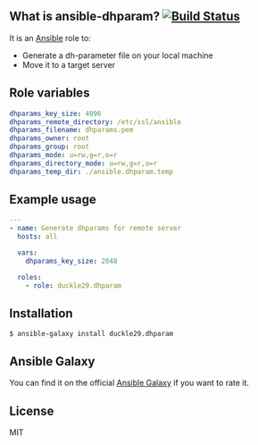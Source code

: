 ## What is ansible-dhparam? [![Build Status](https://travis-ci.com/Duckle29/ansible-dhparam.svg?branch=master)](https://travis-ci.com/Duckle29/ansible-dhparam)

It is an [Ansible](http://www.ansible.com/home) role to:

- Generate a dh-parameter file on your local machine
- Move it to a target server

## Role variables

``` yaml
dhparams_key_size: 4096
dhparams_remote_directory: /etc/ssl/ansible
dhparams_filename: dhparams.pem
dhparams_owner: root
dhparams_group: root
dhparams_mode: u=rw,g=r,o=r
dhparams_directory_mode: u=rw,g=r,o=r
dhparams_temp_dir: ./ansible.dhparam.temp
```

## Example usage

``` yaml
---
- name: Generate dhparams for remote server
  hosts: all

  vars:
    dhparams_key_size: 2048

  roles:
    - role: duckle29.dhparam

```

## Installation

`$ ansible-galaxy install duckle29.dhparam`

## Ansible Galaxy

You can find it on the official
[Ansible Galaxy](https://galaxy.ansible.com/duckle29/dhparam/) if you want to rate it.

## License

MIT
